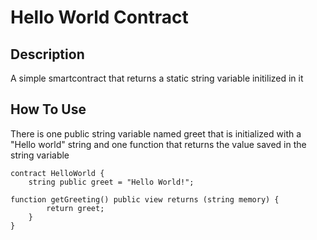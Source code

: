 # Hello World Contract

## Description

A simple smartcontract that returns a static string variable initilized in it
## How To Use

There is one public string variable named greet that is initialized with a "Hello world" string and one function that returns the value saved in the string variable
```solidity
contract HelloWorld {
    string public greet = "Hello World!";
 
function getGreeting() public view returns (string memory) {
        return greet;
    }
}
```